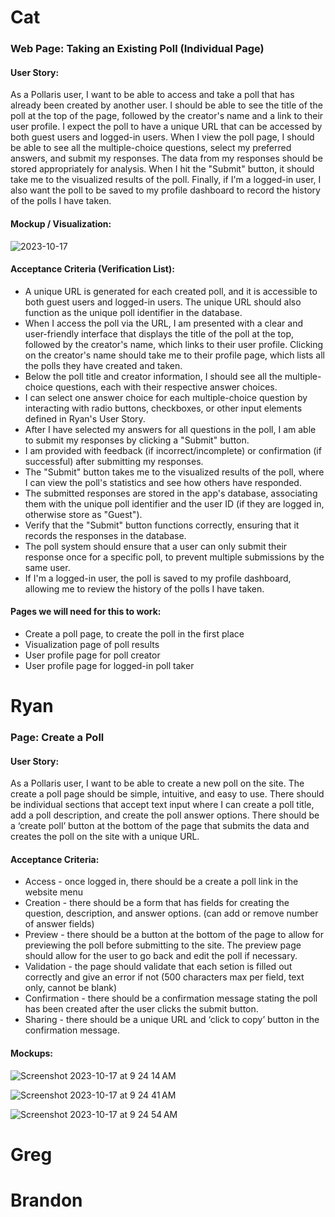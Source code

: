 # Cat

### Web Page: Taking an Existing Poll (Individual Page)

#### User Story:
As a Pollaris user, I want to be able to access and take a poll that has already been created by another user. I should be able to see the title of the poll at the top of the page, followed by the creator's name and a link to their user profile. I expect the poll to have a unique URL that can be accessed by both guest users and logged-in users. When I view the poll page, I should be able to see all the multiple-choice questions, select my preferred answers, and submit my responses. The data from my responses should be stored appropriately for analysis. When I hit the "Submit" button, it should take me to the visualized results of the poll. Finally, if I'm a logged-in user, I also want the poll to be saved to my profile dashboard to record the history of the polls I have taken. 

#### Mockup / Visualization:
![2023-10-17](https://github.com/catalinaescalona/greendevs/assets/68168149/83d034a4-7f09-4809-972a-856b556262da)


#### Acceptance Criteria (Verification List):
* A unique URL is generated for each created poll, and it is accessible to both guest users and logged-in users. The unique URL should also function as the unique poll identifier in the database.
* When I access the poll via the URL, I am presented with a clear and user-friendly interface that displays the title of the poll at the top, followed by the creator's name, which links to their user profile. Clicking on the creator's name should take me to their profile page, which lists all the polls they have created and taken. 
* Below the poll title and creator information, I should see all the multiple-choice questions, each with their respective answer choices.
* I can select one answer choice for each multiple-choice question by interacting with radio buttons, checkboxes, or other input elements defined in Ryan's User Story.
* After I have selected my answers for all questions in the poll, I am able to submit my responses by clicking a "Submit" button.
* I am provided with feedback (if incorrect/incomplete) or confirmation (if successful) after submitting my responses.
* The "Submit" button takes me to the visualized results of the poll, where I can view the poll's statistics and see how others have responded.
* The submitted responses are stored in the app's database, associating them with the unique poll identifier and the user ID (if they are logged in, otherwise store as "Guest").
* Verify that the "Submit" button functions correctly, ensuring that it records the responses in the database.
* The poll system should ensure that a user can only submit their response once for a specific poll, to prevent multiple submissions by the same user.
* If I'm a logged-in user, the poll is saved to my profile dashboard, allowing me to review the history of the polls I have taken.

#### Pages we will need for this to work:
* Create a poll page, to create the poll in the first place
* Visualization page of poll results
* User profile page for poll creator
* User profile page for logged-in poll taker


# Ryan

### Page: Create a Poll

#### User Story:
As a Pollaris user, I want to be able to create a new poll on the site. The create a poll page should be simple, intuitive, and easy to use. There should be individual sections that accept text input where I can create a poll title, add a poll description, and create the poll answer options. There should be a ‘create poll’ button at the bottom of the page that submits the data and creates the poll on the site with a unique URL.

#### Acceptance Criteria:
* Access - once logged in, there should be a create a poll link in the website menu
* Creation - there should be a form that has fields for creating the question, description, and answer options. (can add or remove number of answer fields)
* Preview - there should be a button at the bottom of the page to allow for previewing the poll before submitting to the site. The preview page should allow for the user to go back and edit the poll if necessary.
* Validation - the page should validate that each setion is filled out correctly and give an error if not (500 characters max per field, text only, cannot be blank)
* Confirmation - there should be a confirmation message stating the poll has been created after the user clicks the submit button.
* Sharing - there should be a unique URL and ‘click to copy’ button in the confirmation message.

#### Mockups:

![Screenshot 2023-10-17 at 9 24 14 AM](https://github.com/catalinaescalona/greendevs/assets/143199876/8a843699-1e02-41d6-9797-a7fd8b4fd058)

![Screenshot 2023-10-17 at 9 24 41 AM](https://github.com/catalinaescalona/greendevs/assets/143199876/73a311b1-b0be-48ce-8bea-823c431ce034)

![Screenshot 2023-10-17 at 9 24 54 AM](https://github.com/catalinaescalona/greendevs/assets/143199876/ee32ced6-8fb2-46d2-8c6a-b3e22631c3f1)


# Greg

# Brandon



